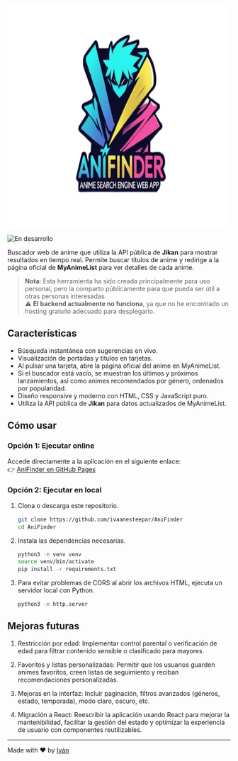 <div align="center">
  <img src="/img/logo_app.png" alt="App logo" width="500" height="500">
</div>

![En desarrollo](https://img.shields.io/badge/status-work_in_progress-yellow?style=for-the-badge&logo=github)

Buscador web de anime que utiliza la API pública de **Jikan** para mostrar resultados en tiempo real. Permite buscar títulos de anime y redirige a la página oficial de **MyAnimeList** para ver detalles de cada anime.

> **Nota**: Esta herramienta ha sido creada principalmente para uso personal, pero la comparto públicamente para que pueda ser útil a otras personas interesadas.  
> ⚠️ **El backend actualmente no funciona**, ya que no he encontrado un hosting gratuito adecuado para desplegarlo.

## Características

- Búsqueda instantánea con sugerencias en vivo.
- Visualización de portadas y títulos en tarjetas.
- Al pulsar una tarjeta, abre la página oficial del anime en MyAnimeList.
- Si el buscador está vacío, se muestran los últimos y próximos lanzamientos, así como animes recomendados por género, ordenados por popularidad.
- Diseño responsive y moderno con HTML, CSS y JavaScript puro.
- Utiliza la API pública de **Jikan** para datos actualizados de MyAnimeList.

## Cómo usar

### Opción 1: Ejecutar online

Accede directamente a la aplicación en el siguiente enlace:  
👉 [AniFinder en GitHub Pages](https://ivaanesteepar.github.io/AniFinder/)

### Opción 2: Ejecutar en local

1. Clona o descarga este repositorio.
   
   ```bash
   git clone https://github.com/ivaanesteepar/AniFinder
   cd AniFinder
    ```

2. Instala las dependencias necesarias.

   ```bash
   python3 -m venv venv
   source venv/bin/activate
   pip install -r requirements.txt
    ```

3. Para evitar problemas de CORS al abrir los archivos HTML, ejecuta un servidor local con Python.
   
   ```bash
   python3 -m http.server
    ```

## Mejoras futuras

1. Restricción por edad: Implementar control parental o verificación de edad para filtrar contenido sensible o clasificado para mayores.
   
2. Favoritos y listas personalizadas: Permitir que los usuarios guarden animes favoritos, creen listas de seguimiento y reciban recomendaciones personalizadas.
   
3. Mejoras en la interfaz: Incluir paginación, filtros avanzados (géneros, estado, temporada), modo claro, oscuro, etc.
   
4. Migración a React: Reescribir la aplicación usando React para mejorar la mantenibilidad, facilitar la gestión del estado y optimizar la experiencia de usuario con componentes reutilizables.

---

Made with ❤️ by [Iván](https://github.com/ivaanesteepar)
